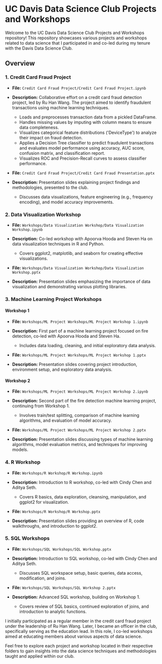 # UC Davis Data Science Club Projects and Workshops

Welcome to the UC Davis Data Science Club Projects and Workshops repository! This repository showcases various projects and workshops related to data science that I participated in and co-led during my tenure with the Davis Data Science Club.

## Overview

### 1. Credit Card Fraud Project
- **File:** `Credit Card Fraud Project/Credit Card Fraud Project.ipynb`
- **Description:** Collaborative effort on a credit card fraud detection project, led by Ru Han Wang. The project aimed to identify fraudulent transactions using machine learning techniques.
  - Loads and preprocesses transaction data from a pickled DataFrame.
  - Handles missing values by imputing with column means to ensure data completeness.
  - Visualizes categorical feature distributions ('DeviceType') to analyze their impact on fraud detection.
  - Applies a Decision Tree classifier to predict fraudulent transactions and evaluates model performance using accuracy, AUC score, confusion matrix, and classification report.
  - Visualizes ROC and Precision-Recall curves to assess classifier performance.

- **File:** `Credit Card Fraud Project/Credit Card Fraud Presentation.pptx`
- **Description:** Presentation slides explaining project findings and methodologies, presented to the club.
  - Discusses data visualizations, feature engineering (e.g., frequency encoding), and model accuracy improvements.

### 2. Data Visualization Workshop
- **File:** `Workshops/Data Visualization Workshop/Data Visualization Workshop.ipynb`
- **Description:** Co-led workshop with Apoorva Hooda and Steven Ha on data visualization techniques in R and Python.
  - Covers ggplot2, matplotlib, and seaborn for creating effective visualizations.

- **File:** `Workshops/Data Visualization Workshop/Data Visualization Workshop.pptx`
- **Description:** Presentation slides emphasizing the importance of data visualization and demonstrating various plotting libraries.

### 3. Machine Learning Project Workshops
#### Workshop 1
- **File:** `Workshops/ML Project Workshops/ML Project Workshop 1.ipynb`
- **Description:** First part of a machine learning project focused on fire detection, co-led with Apoorva Hooda and Steven Ha.
  - Includes data loading, cleaning, and initial exploratory data analysis.

- **File:** `Workshops/ML Project Workshops/ML Project Workshop 1.pptx`
- **Description:** Presentation slides covering project introduction, environment setup, and exploratory data analysis.

#### Workshop 2
- **File:** `Workshops/ML Project Workshops/ML Project Workshop 2.ipynb`
- **Description:** Second part of the fire detection machine learning project, continuing from Workshop 1.
  - Involves train/test splitting, comparison of machine learning algorithms, and evaluation of model accuracy.

- **File:** `Workshops/ML Project Workshops/ML Project Workshop 2.pptx`
- **Description:** Presentation slides discussing types of machine learning algorithms, model evaluation metrics, and techniques for improving models.

### 4. R Workshop
- **File:** `Workshops/R Workshop/R Workshop.ipynb`
- **Description:** Introduction to R workshop, co-led with Cindy Chen and Aditya Seth.
  - Covers R basics, data exploration, cleansing, manipulation, and ggplot2 for visualization.

- **File:** `Workshops/R Workshop/R Workshop.pptx`
- **Description:** Presentation slides providing an overview of R, code walkthroughs, and introduction to ggplot2.

### 5. SQL Workshops
- **File:** `Workshops/SQL Workshops/SQL Workshop.pptx`
- **Description:** Introduction to SQL workshop, co-led with Cindy Chen and Aditya Seth.
  - Discusses SQL workspace setup, basic queries, data access, modification, and joins.

- **File:** `Workshops/SQL Workshops/SQL Workshop 2.pptx`
- **Description:** Advanced SQL workshop, building on Workshop 1.
  - Covers review of SQL basics, continued exploration of joins, and introduction to analytic functions.

I initially participated as a regular member in the credit card fraud project under the leadership of Ru Han Wang. Later, I became an officer in the club, specifically serving as the education lead. In this role, I co-led workshops aimed at educating members about various aspects of data science.

Feel free to explore each project and workshop located in their respective folders to gain insights into the data science techniques and methodologies taught and applied within our club.
